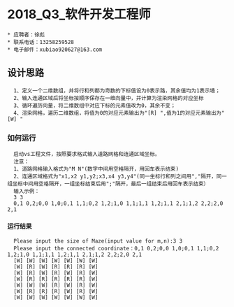 # 2018_Q3_软件开发工程师
    * 应聘者：徐彪 
    * 联系电话：13258259528
    * 电子邮件：xubiao920627@163.com
## 设计思路
      1、定义一个二维数组，并将行和列都为奇数的下标值设为0表示路，其余值均为1表示墙；
      2、输入连通区域后将坐标按顺序保存在一维向量中，并计算为渲染网格的对应坐标
      3、循环遍历向量，将二维数组中对应下标的元素值改为0，其余不变；
      4、渲染网格，遍历二维数组，将值为0的对应元素输出为"[R] ",值为1的对应元素输出为"[W] "

### 如何运行
      启动vs工程文件，按照要求格式输入道路网格和连通区域坐标。
      注意：
      1、道路网格输入格式为"M N"(数字中间用空格隔开，用回车表示结束)
      2、连通区域格式为"x1,x2 y1,y2;x3,x4 y3,y4"(同一坐标行和列之间用","隔开，同一组坐标中间用空格隔开，一组坐标结束后用";"隔开，最后一组结束后用回车表示结束）
      输入示例：
      3 3
      0,1 0,2;0,0 1,0;0,1 1,1;0,2 1,2;1,0 1,1;1,1 1,2;1,1 2,1;1,2 2,2;2,0 2,1

#### 运行结果
      Please input the size of Maze(input value for m,n):3 3
      Please input the connected coordinate：0,1 0,2;0,0 1,0;0,1 1,1;0,2 1,2;1,0 1,1;1,1 1,2;1,1 2,1;1,2 2,2;2,0 2,1
      [W] [W] [W] [W] [W] [W] [W]
      [W] [R] [W] [R] [R] [R] [W]
      [W] [R] [W] [R] [W] [R] [W]
      [W] [R] [R] [R] [R] [R] [W]
      [W] [W] [W] [R] [W] [R] [W]
      [W] [R] [R] [R] [W] [R] [W]
      [W] [W] [W] [W] [W] [W] [W]
